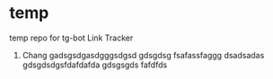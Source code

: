 # temp
temp repo for tg-bot Link Tracker

1. Chang
gadsgsdgasdgggsdgsd
gdsgdsg
fsafassfaggg
dsadsadas
gdsgdsdgsfdafdafda
gdsgsgds
fafdfds
